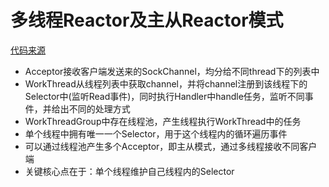 # 多线程Reactor及主从Reactor模式
[代码来源](https://github.com/liuh2j/reactor-nio)
* Acceptor接收客户端发送来的SockChannel，均分给不同thread下的列表中
* WorkThread从线程列表中获取channel，并将channel注册到该线程下的Selector中(监听Read事件)，同时执行Handler中handle任务，监听不同事件，并给出不同的处理方式
* WorkThreadGroup中存在线程池，产生线程执行WorkThread中的任务
* 单个线程中拥有唯一一个Selector，用于这个线程内的循环遍历事件
* 可以通过线程池产生多个Acceptor，即主从模式，通过多线程接收不同客户端
* 关键核心点在于：单个线程维护自己线程内的Selector